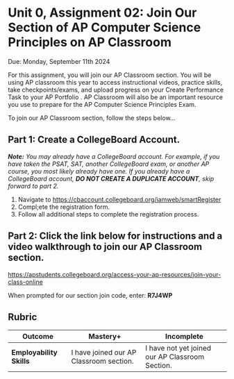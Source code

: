 # Unit 0, Assignment 02: Join Our Section of AP Computer Science Principles on AP Classroom
Due: Monday, September 11th 2024

For this assignment, you will join our AP Classroom section.  You will be using AP classroom this year to access instructional videos, practice skills, take checkpoints/exams, and upload progress on your Create Performance Task to your AP Portfolio .  AP Classroom will also be an important resource you use to prepare for the AP Computer Science Principles Exam.

To join our AP Classroom section, follow the steps below...

## Part 1: Create a CollegeBoard Account.
***Note:** You may already have a CollegeBoard account.  For example, if you have taken the PSAT, SAT, another CollegeBoard exam, or another AP course, you most likely already have one.  If you already have a CollegeBoard account, **DO NOT CREATE A DUPLICATE ACCOUNT**, skip forward to part 2.*

1. Navigate to https://cbaccount.collegeboard.org/iamweb/smartRegister
2. Compl;ete the registration form.
3. Follow all additional steps to complete the registration process.

## Part 2: Click the link below for instructions and a video walkthrough to join our AP Classroom section.

https://apstudents.collegeboard.org/access-your-ap-resources/join-your-class-online

When prompted for our section join code, enter: **R7J4WP**

## Rubric

|Outcome|Mastery+|Incomplete|
|---|---|---|
|**Employability Skills**|I have joined our AP Classroom section.|I have not yet joined our AP Classroom Section.|
